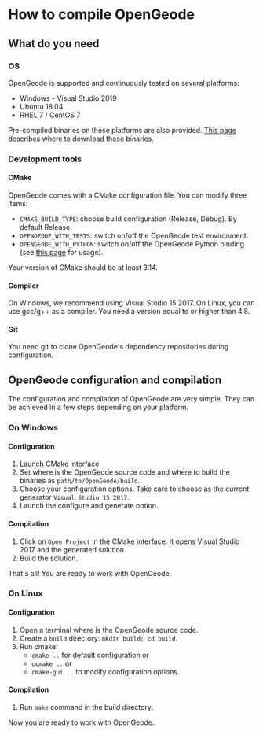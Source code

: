 # How to compile OpenGeode

## What do you need

### OS

OpenGeode is supported and continuously tested on several platforms:

- Windows - Visual Studio 2019
- Ubuntu 18.04
- RHEL 7 / CentOS 7

Pre-compiled binaries on these platforms are also provided. [This page](/guides/get-opengeode-code.md) describes where to download these binaries.

### Development tools

#### CMake

OpenGeode comes with a CMake configuration file. You can modify three items:

- `CMAKE_BUILD_TYPE`: choose build configuration (Release, Debug). By default Release.
- `OPENGEODE_WITH_TESTS`: switch on/off the OpenGeode test environment.
- `OPENGEODE_WITH_PYTHON`: switch on/off the OpenGeode Python binding (see [this page](/guides/use-opengeode-binding.md) for usage).

Your version of CMake should be at least 3.14.

#### Compiler

On Windows, we recommend using Visual Studio 15 2017. On Linux, you can use gcc/g++ as a compiler. You need a version equal to or higher than 4.8.

#### Git

You need git to clone OpenGeode's dependency repositories during configuration.

## OpenGeode configuration and compilation

The configuration and compilation of OpenGeode are very simple. They can be achieved in a few steps depending on your platform.

### On Windows

#### Configuration

1. Launch CMake interface.
2. Set where is the OpenGeode source code and where to build the binaries as `path/to/OpenGeode/build`.
3. Choose your configuration options. Take care to choose as the current generator `Visual Studio 15 2017`.
4. Launch the configure and generate option.

#### Compilation

1. Click on `Open Project` in the CMake interface. It opens Visual Studio 2017 and the generated solution.
2. Build the solution.

That's all! You are ready to work with OpenGeode.

### On Linux

#### Configuration

1. Open a terminal where is the OpenGeode source code.
2. Create a `build` directory: `mkdir build; cd build`.
3. Run cmake:
   - `cmake ..` for default configuration or
   - `ccmake ..` or
   - `cmake-gui ..` to modify configuration options.

#### Compilation

1. Run `make` command in the build directory.

Now you are ready to work with OpenGeode.
